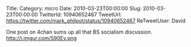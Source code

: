 Title: 
Category: micro
Date: 2010-03-23T00:00:00
Slug: 2010-03-23T00:00:00
TwitterId: 10940652467
TweetUrl: https://twitter.com/mark_philpot/status/10940652467
ReTweetUser: David

<i class="fa fa-retweet" aria-hidden="true"></i> One post on 4chan sums up all that BS socialism discussion. http://i.imgur.com/590Ev.png